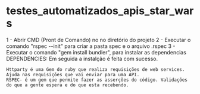 # testes_automatizados_apis_star_wars

1 - Abrir CMD (Pront de Comando) no no diretório do projeto
2 - Executar o comando "rspec --init" para criar a pasta spec e o arquivo .rspec
3 - Executar o comando "gem install bundler", para instalar as dependencias
    DEPENDENCIES: Em seguida a instalção é feita com sucesso.
    
    
    Httparty é uma Gem do ruby que realiza requisições de web services. Ajuda nas requisições que vai enviar para uma API. 
    RSPEC- é um gem que permite fazer as asserções do código. Validações do que a gente espera e do que esta recebendo.
    
    
